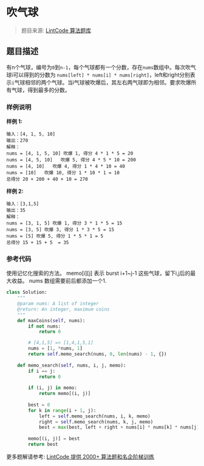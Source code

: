 # 吹气球
 > 题目来源: [LintCode 算法题库](https://www.lintcode.com/problem/burst-balloons/?utm_source=sc-github-wzz)
 ## 题目描述
 有n个气球，编号为`0`到`n-1`，每个气球都有一个分数，存在`nums`数组中。每次吹气球i可以得到的分数为 `nums[left] * nums[i] * nums[right]`，left和right分别表示`i`气球相邻的两个气球。当i气球被吹爆后，其左右两气球即为相邻。要求吹爆所有气球，得到最多的分数。
 ### 样例说明
 **样例 1:**
```
输入：[4, 1, 5, 10]
输出：270
解释：
nums = [4, 1, 5, 10] 吹爆 1, 得分 4 * 1 * 5 = 20
nums = [4, 5, 10]   吹爆 5, 得分 4 * 5 * 10 = 200 
nums = [4, 10]   吹爆 4, 得分 1 * 4 * 10 = 40
nums = [10]   吹爆 10, 得分 1 * 10 * 1 = 10
总得分 20 + 200 + 40 + 10 = 270
```

**样例 2:**
```
输入：[3,1,5]
输出：35
解释：
nums = [3, 1, 5] 吹爆 1, 得分 3 * 1 * 5 = 15
nums = [3, 5] 吹爆 3, 得分 1 * 3 * 5 = 15
nums = [5] 吹爆 5, 得分 1 * 5 * 1 = 5
总得分 15 + 15 + 5  = 35
```

 ### 参考代码
 使用记忆化搜索的方法。
memo[i][j] 表示 burst i+1~j-1 这些气球，留下i,j后的最大收益。
nums 数组需要前后都添加一个1.
```python
class Solution:
    """
    @param nums: A list of integer
    @return: An integer, maximum coins
    """
    def maxCoins(self, nums):
        if not nums:
            return 0

        # [4,1,5] => [1,4,1,5,1]
        nums = [1, *nums, 1]
        return self.memo_search(nums, 0, len(nums) - 1, {})
        
    def memo_search(self, nums, i, j, memo):
        if i == j:
            return 0 
            
        if (i, j) in memo:
            return memo[(i, j)]
        
        best = 0
        for k in range(i + 1, j):
            left = self.memo_search(nums, i, k, memo)
            right = self.memo_search(nums, k, j, memo)
            best = max(best, left + right + nums[i] * nums[k] * nums[j])
        
        memo[(i, j)] = best
        return best
```
 更多题解请参考: [LintCode 提供 2000+ 算法题和名企阶梯训练](https://www.lintcode.com/problem/?utm_source=sc-github-wzz)